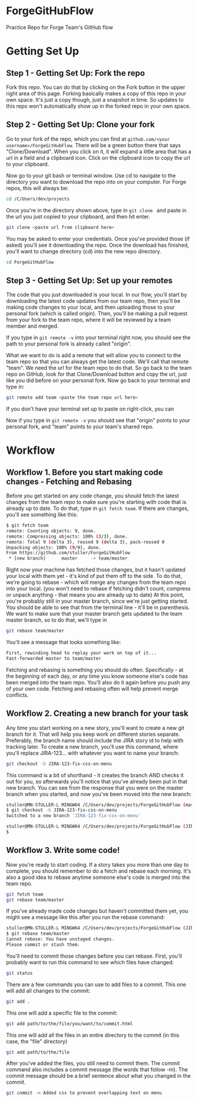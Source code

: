 # ForgeGitHubFlow
Practice Repo for Forge Team's GitHub flow

# Getting Set Up

## Step 1 - Getting Set Up: Fork the repo
Fork this repo.  You can do that by clicking on the Fork button in the upper right area of this page.  Forking basically makes a copy of this repo in your own space.  It's just a copy though, just a snapshot in time.  So updates to this repo won't automatically show up in the forked repo in your own space.

## Step 2 - Getting Set Up: Clone your fork
Go to your fork of the repo, which you can find at ```github.com/<your username>/ForgeGitHubFlow```.  There will be a green button there that says "Clone/Download".  When you click on it, it will expand a little area that has a url in a field and a clipboard icon.  Click on the clipboard icon to copy the url to your clipboard.

Now go to your git bash or terminal window.  Use cd to navigate to the directory you want to download the repo into on your computer.  For Forge repos, this will always be:
```bash
cd /C/Users/dev/projects
```

Once you're in the directory shown above, type in ```git clone ``` and paste in the url you just copied to your clipboard, and then hit enter. 

```bash
git clone <paste url from clipboard here>
```

You may be asked to enter your credentials.  Once you've provided those (if asked) you'll see it downloading the repo.  Once the download has finished, you'll want to change directory (cd) into the new repo directory.  

```bash
cd ForgeGitHubFlow
```

## Step 3 - Getting Set Up: Set up your remotes
The code that you just downloaded is your local.  In our flow, you'll start by downloading the latest code updates from our team repo, then you'll be making code changes to your local, and then uploading those to your personal fork (which is called origin).  Then, you'll be making a pull request from your fork to the team repo, where it will be reviewed by a team member and merged.

If you type in ```git remote -v``` into your terminal right now, you should see the path to your personal fork is already called "origin".

What we want to do is add a remote that will allow you to connect to the team repo so that you can always get the latest code.  We'll call that remote "team".  We need the url for the team repo to do that.  So go back to the team repo on GitHub, look for that Clone/Download button and copy the url, just like you did before on your personal fork.  Now go back to your terminal and type in:

```bash
git remote add team <paste the team repo url here>
```
If you don't have your terminal set up to paste on right-click, you can 

Now if you type in ```git remote -v``` you should see that "origin" points to your personal fork, and "team" points to your team's shared repo. 

# Workflow

## Workflow 1. Before you start making code changes - Fetching and Rebasing
Before you get started on any code change, you should fetch the latest changes from the team repo to make sure you're starting with code that is already up to date.  To do that, type in ```git fetch team```.  If there are changes, you'll see something like this:

```bash
$ git fetch team
remote: Counting objects: 9, done.
remote: Compressing objects: 100% (3/3), done.
remote: Total 9 (delta 3), reused 9 (delta 3), pack-reused 0
Unpacking objects: 100% (9/9), done.
From https://github.com/stuller/ForgeGitHubFlow
 * [new branch]      master     -> team/master
```
Right now your machine has fetched those changes, but it hasn't updated your local with them yet - it's kind of put them off to the side.  To do that, we're going to rebase - which will merge any changes from the team repo into your local.   (you won't need to rebase if fetching didn't count, compress or unpack anything - that means you are already up to date) At this point, you're probably still in your master branch, since we're just getting started.  You should be able to see that from the terminal line - it'll be in parenthesis.  We want to make sure that your master branch gets updated to the team master branch, so to do that, we'll type in 

```bash
git rebase team/master
```

You'll see a message that looks something like:

```bash
First, rewinding head to replay your work on top of it...
Fast-forwarded master to team/master
```
Fetching and rebasing is something you should do often.  Specifically - at the beginning of each day, or any time you know someone else's code has been merged into the team repo.  You'll also do it again before you push any of your own code.  Fetching and rebasing often will help prevent merge conflicts.

## Workflow 2. Creating a new branch for your task
Any time you start working on a new story, you'll want to create a new git branch for it.  That will help you keep work on different stories separate.  Preferably, the branch name should include the JIRA story id to help with tracking later.  To create a new branch, you'll use this command, where you'll replace JIRA-123... with whatever you want to name your branch:

```bash
git checkout -b JIRA-123-fix-css-on-menu
```

This command is a bit of shorthand - it creates the branch AND checks it out for you, so afterwards you'll notice that you've already been put in that new branch.  You can see from the response that you were on the master branch when you started, and now you've been moved into the new branch:

```bash
stuller@MN-STULLER-L MINGW64 /C/Users/dev/projects/ForgeGitHubFlow (master)
$ git checkout -b JIRA-123-fix-css-on-menu
Switched to a new branch 'JIRA-123-fix-css-on-menu'

stuller@MN-STULLER-L MINGW64 /C/Users/dev/projects/ForgeGitHubFlow (JIRA-123-fix-css-on-menu)
$
```
## Workflow 3. Write some code!
Now you're ready to start coding.  If a story takes you more than one day to complete, you should remember to do a fetch and rebase each morning.  It's also a good idea to rebase anytime someone else's code is merged into the team repo.

```bash
git fetch team
git rebase team/master
```
If you've already made code changes but haven't committed them yet, you might see a message like this after you run the rebase command:

```bash
stuller@MN-STULLER-L MINGW64 /C/Users/dev/projects/ForgeGitHubFlow (JIRA-123-fix-css-on-menu)
$ git rebase team/master
Cannot rebase: You have unstaged changes.
Please commit or stash them.
```
You'll need to commit those changes before you can rebase. First, you'll probably want to run this command to see which files have changed:

```bash
git status
```
There are a few commands you can use to add files to a commit.
This one will add all changes to the commit:

```bash
git add .
```

This one will add a specific file to the commit:

```bash
git add path/to/the/file/you/want/to/commit.html
```

This one will add all the files in an entire directory to the commit (in this case, the "file" directory)

```bash
git add path/to/the/file
```

After you've added the files, you still need to commit them. The commit command also includes a commit message (the words that follow -m).  The commit message should be a brief sentence about what you changed in the commit.

```bash
git commit -m Added css to prevent overlapping text on menu
```




